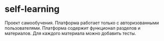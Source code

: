 # self-learning
Проект самообучения. Платформа работает только с авторизованными пользователями. Платформа содержит функционал разделов и материалов. Для каждого материала можно добавить тесты.
